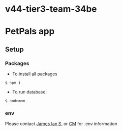 # v44-tier3-team-34be 

# PetPals app

## Setup

### Packages

- To install all packages

```
$ npm i
```

- To run database: 

```
$ nodemon
```

### env

Please contact [James Ian S.]() or [CM]() for .env information